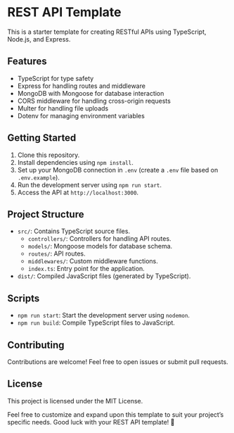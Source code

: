 # REST API Template

This is a starter template for creating RESTful APIs using TypeScript, Node.js, and Express.

## Features

- TypeScript for type safety
- Express for handling routes and middleware
- MongoDB with Mongoose for database interaction
- CORS middleware for handling cross-origin requests
- Multer for handling file uploads
- Dotenv for managing environment variables

## Getting Started

1. Clone this repository.
2. Install dependencies using `npm install`.
3. Set up your MongoDB connection in `.env` (create a `.env` file based on `.env.example`).
4. Run the development server using `npm run start`.
5. Access the API at `http://localhost:3000`.

## Project Structure

- `src/`: Contains TypeScript source files.
  - `controllers/`: Controllers for handling API routes.
  - `models/`: Mongoose models for database schema.
  - `routes/`: API routes.
  - `middlewares/`: Custom middleware functions.
  - `index.ts`: Entry point for the application.
- `dist/`: Compiled JavaScript files (generated by TypeScript).

## Scripts

- `npm run start`: Start the development server using `nodemon`.
- `npm run build`: Compile TypeScript files to JavaScript.

## Contributing

Contributions are welcome! Feel free to open issues or submit pull requests.

## License

This project is licensed under the MIT License.

Feel free to customize and expand upon this template to suit your project’s specific needs. Good luck with your REST API template! 🚀
